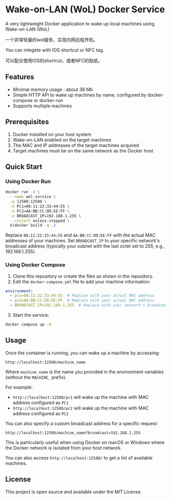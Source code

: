 # Wake-on-LAN (WoL) Docker Service

A very lightweight Docker application to wake up local machines using Wake-on-LAN (WoL)

一个非常轻量的wol服务，实现内网远程开机。

You can integete with IOS shortcut or NFC tag.

可以配合使用IOS的shortcut，或者NFC的贴纸。

## Features

- Minimal memory usage : about 38 Mb
- Simple HTTP API to wake up machines by name, configured by docker-compose or docker-run
- Supports multiple machines

## Prerequisites

1. Docker installed on your host system
2. Wake-on-LAN enabled on the target machines
3. The MAC and IP addresses of the target machines acquired
4. Target machines must be on the same network as the Docker host

## Quick Start

### Using Docker Run

```bash
docker run -d \
  --name wol-service \
  -p 12580:12580 \
  -e PC1=00:11:22:33:44:55 \
  -e PC2=AA:BB:CC:DD:EE:FF \
  -e BROADCAST_IP=192.168.1.255 \
  --restart unless-stopped \
  $(docker build -q .)
```

Replace `00:11:22:33:44:55` and `AA:BB:CC:DD:EE:FF` with the actual MAC addresses of your machines. Set `BROADCAST_IP` to your specific network's broadcast address (typically your subnet with the last octet set to 255, e.g., 192.168.1.255).

### Using Docker Compose

1. Clone this repository or create the files as shown in the repository.
2. Edit the `docker-compose.yml` file to add your machine information:

```yaml
environment:
  - pc1=00:11:22:33:44:55  # Replace with your actual MAC address
  - pc2=AA:BB:CC:DD:EE:FF  # Replace with your actual MAC address
  - BROADCAST_IP=192.168.1.255  # Replace with your network's broadcast address
```

3. Start the service:

```bash
docker compose up -d
```

## Usage

Once the container is running, you can wake up a machine by accessing:

```
http://localhost:12580/machine_name
```

Where `machine_name` is the name you provided in the environment variables (without the `MACHINE_` prefix).

For example:
- `http://localhost:12580/pc1` will wake up the machine with MAC address configured as `PC1`
- `http://localhost:12580/pc2` will wake up the machine with MAC address configured as `PC2`

You can also specify a custom broadcast address for a specific request:

```
http://localhost:12580/machine_name?broadcast=192.168.1.255
```

This is particularly useful when using Docker on macOS or Windows where the Docker network is isolated from your host network.

You can also access `http://localhost:12580/` to get a list of available machines.


## License

This project is open source and available under the MIT License. 